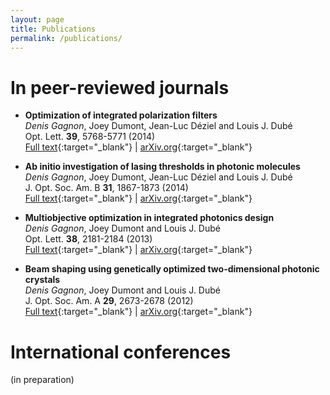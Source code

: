 ```yaml
---
layout: page
title: Publications
permalink: /publications/
--- 
```


In peer-reviewed journals
=============

* **Optimization of integrated polarization filters** <br>
*Denis Gagnon*, Joey Dumont, Jean-Luc Déziel and Louis J. Dubé <br>
Opt. Lett. **39**, 5768-5771 (2014) <br>
[Full text](http://dx.doi.org/10.1364/OL.39.005768){:target="_blank"} | 
[arXiv.org](http://arxiv.org/abs/1407.7401){:target="_blank"}

* **Ab initio investigation of lasing thresholds in photonic molecules** <br>
*Denis Gagnon*, Joey Dumont, Jean-Luc Déziel and Louis J. Dubé <br>
J. Opt. Soc. Am. B **31**, 1867-1873 (2014) <br>
[Full text](http://dx.doi.org/10.1364/JOSAB.31.001867){:target="_blank"} | 
[arXiv.org](http://arxiv.org/abs/1401.7305){:target="_blank"}

* **Multiobjective optimization in integrated photonics design** <br>
*Denis Gagnon*, Joey Dumont and Louis J. Dubé <br>
Opt. Lett. **38**, 2181-2184 (2013) <br>
[Full text](http://dx.doi.org/10.1364/OL.38.002181){:target="_blank"} | 
[arXiv.org](http://arxiv.org/abs/1305.5455){:target="_blank"}

* **Beam shaping using genetically optimized two-dimensional photonic crystals** <br>
*Denis Gagnon*, Joey Dumont and Louis J. Dubé <br>
J. Opt. Soc. Am. A **29**, 2673-2678 (2012) <br>
[Full text](http://dx.doi.org/10.1364/JOSAA.29.002673){:target="_blank"} | 
[arXiv.org](http://arxiv.org/abs/1204.5380){:target="_blank"}

International conferences
=============
(in preparation)